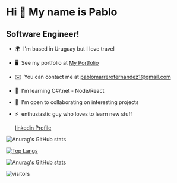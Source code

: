Hi 👋 My name is Pablo
======================

Software Engineer!
------------------

*   🌍  I'm based in Uruguay but I love travel
*   🖥️  See my portfolio at [My Portfolio](http://portfolio-pablo-marrero.vercel.app/)
*   ✉️  You can contact me at [pablomarrerofernandez1@gmail.com](mailto:pablomarrerofernandez1@gmail.com)
*   🧠  I'm learning C#/.net - Node/React
*   🤝  I'm open to collaborating on interesting projects
*   ⚡  enthusiastic guy who loves to learn new stuff
     
     [linkedin Profile](https://www.linkedin.com/in/marrero-pablo/)





![Anurag's GitHub stats](https://github-readme-stats.vercel.app/api?username=marreropd&count_private=true)

 
 [![Top Langs](https://github-readme-stats.vercel.app/api/top-langs/?username=marreropd)](https://github.com/anuraghazra/github-readme-stats)
 
 [![Anurag's GitHub stats](https://github-readme-stats.vercel.app/api?username=marreropd)](https://github.com/anuraghazra/github-readme-stats)

 ![visitors](https://visitor-badge.laobi.icu/badge?page_id=marreropd.README.md)
